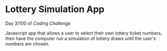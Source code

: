 # Lottery Simulation App

Day 3/100 of *Coding Challenge*

Javascript app that allows a user to select their own lottery ticket numbers, then have the computer run a simulation of lottery draws until the user's numbers are chosen. 


